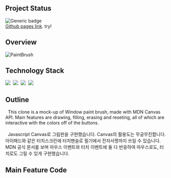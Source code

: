 ## Project Status
![Generic badge](https://img.shields.io/badge/build-passing-green.svg)
<br/> [Github pages link](https://beegramin9.github.io/HCJ-Nomad-PaintBrushClone/). try!

## Overview
![PaintBrush](https://user-images.githubusercontent.com/58083434/130402852-f8f8dd81-9118-4658-ad5d-43e22f127afa.gif)

## Technology Stack
<img src="https://img.shields.io/badge/HTML5-E34F26?style=flat-square&logo=HTML5&logoColor=white"/></a>&nbsp;
<img src="https://img.shields.io/badge/CSS3-1572B6?style=flat-square&logo=CSS3&logoColor=white"/></a>&nbsp;
<img src="https://img.shields.io/badge/Javascript-F7DF1E?style=flat-square&logo=JavaScript&logoColor=white"/></a>&nbsp;
<img src='https://img.shields.io/badge/MDNCanvas-01756c?style=flat-square&logo=MDN Web Docs&logoColor=white'/></a>

## Outline
&nbsp; This clone is a mock-up of Window paint brush, made with MDN Canvas API. Main features are drawing, filling, erasing and reseting, all of which are interactive with the colors off of the buttons.
<br/><br/>
&nbsp; Javascript Canvas로 그림판을 구현했습니다. Canvas의 활용도는 무궁무진합니다. 아이패드와 같은 터치스크린에 터치펜슬로 필기에서 전자서명까지 쓰일 수 있습니다. MDN 공식 문서를 보며 마우스 이벤트와 터치 이벤트에 둘 다 반응하여 마우스로도, 터치로도 그릴 수 있게 구현했습니다.


## Main Feature Code
